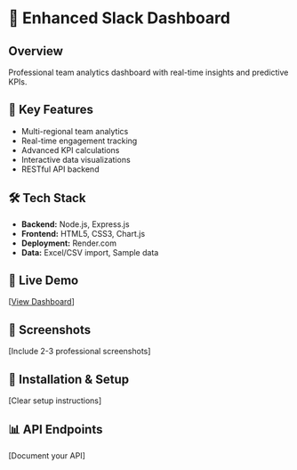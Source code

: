 # 🚀 Enhanced Slack Dashboard

## Overview
Professional team analytics dashboard with real-time insights and predictive KPIs.

## 🌟 Key Features
- Multi-regional team analytics
- Real-time engagement tracking
- Advanced KPI calculations
- Interactive data visualizations
- RESTful API backend

## 🛠️ Tech Stack
- **Backend:** Node.js, Express.js
- **Frontend:** HTML5, CSS3, Chart.js
- **Deployment:** Render.com
- **Data:** Excel/CSV import, Sample data

## 🚀 Live Demo
[[View Dashboard](https://enhanced-slack-dashboard.onrender.com/)]
## 📸 Screenshots
[Include 2-3 professional screenshots]

## 🔧 Installation & Setup
[Clear setup instructions]

## 📊 API Endpoints
[Document your API]
